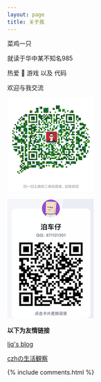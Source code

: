 ```yaml
---
layout: page
title: 关于我 
---
```


菜鸡一只

就读于华中某不知名985

热爱 🏀 游戏 以及 代码

欢迎与我交流

![ ](/images/wechat.png)

![ ](/images/qq.png)

**以下为友情链接**

[ljq's blog](https://www.rochel.cc/)

[czhの生活観察](https://www.rochel.cc/)


{% include comments.html %}

